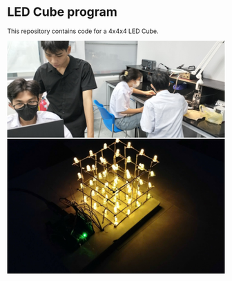 # LED Cube program

This repository contains code for a 4x4x4 LED Cube.

![Team picture](./assets/F1.jpg)
![LEDs Cube picture](./assets/LEDs-cube.jpg)

